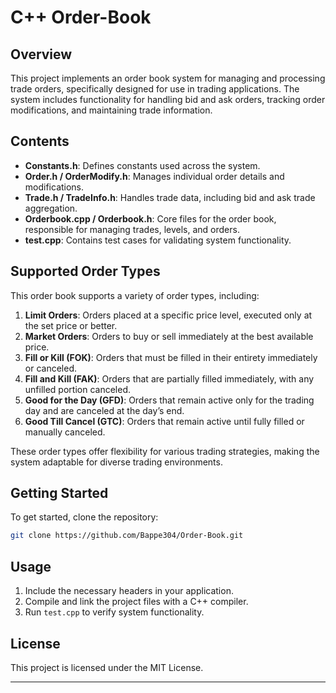# C++ Order-Book
## Overview
This project implements an order book system for managing and processing trade orders, specifically designed for use in trading applications. The system includes functionality for handling bid and ask orders, tracking order modifications, and maintaining trade information.

## Contents
- **Constants.h**: Defines constants used across the system.
- **Order.h / OrderModify.h**: Manages individual order details and modifications.
- **Trade.h / TradeInfo.h**: Handles trade data, including bid and ask trade aggregation.
- **Orderbook.cpp / Orderbook.h**: Core files for the order book, responsible for managing trades, levels, and orders.
- **test.cpp**: Contains test cases for validating system functionality.

## Supported Order Types
This order book supports a variety of order types, including:

1. **Limit Orders**: Orders placed at a specific price level, executed only at the set price or better.
2. **Market Orders**: Orders to buy or sell immediately at the best available price.
3. **Fill or Kill (FOK)**: Orders that must be filled in their entirety immediately or canceled.
4. **Fill and Kill (FAK)**: Orders that are partially filled immediately, with any unfilled portion canceled.
5. **Good for the Day (GFD)**: Orders that remain active only for the trading day and are canceled at the day’s end.
6. **Good Till Cancel (GTC)**: Orders that remain active until fully filled or manually canceled.

These order types offer flexibility for various trading strategies, making the system adaptable for diverse trading environments.

## Getting Started
To get started, clone the repository:
```bash
git clone https://github.com/Bappe304/Order-Book.git
```

## Usage
1. Include the necessary headers in your application.
2. Compile and link the project files with a C++ compiler.
3. Run `test.cpp` to verify system functionality.

## License
This project is licensed under the MIT License.

---


